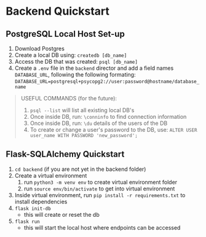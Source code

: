 # Backend Quickstart

## PostgreSQL Local Host Set-up
1. Download Postgres
2. Create a local DB using: `createdb [db_name]`
3. Access the DB that was created: `psql [db_name]`
4. Create a `.env` file in the `backend` director and add a field names `DATABASE_URL`, following the following formating:
`DATABASE_URL=postgresql+psycopg2://user:password@hostname/database_name`


>USEFUL COMMANDS (for the future):
>1. `psql --list` will list all existing local DB's
>2. Once inside DB, run: `\conninfo` to find connection information
>3. Once inside DB, run: `\du` details of the users of the DB
>4. To create or change a user's password to the DB, use:
 `ALTER USER user_name WITH PASSWORD 'new_password';`
> 

## Flask-SQLAlchemy Quickstart
1. `cd backend` (if you are not yet in the backend folder)
2. Create a virtual environment 
    1. run `python3 -m venv env` to create virtual environment folder
    2. run `source env/bin/activate` to get into virtual environment
3. Inside virtual environment, run `pip install -r requirements.txt` to install dependencies
4. `flask init-db`
    - this will create or reset the db
5. `flask run` 
    - this will start the local host where endpoints can be accessed
